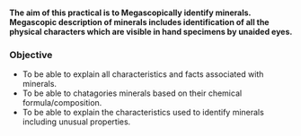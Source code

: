 #### The aim of this practical is to Megascopically  identify minerals. <br>Megascopic description of minerals includes identification of all the physical characters which are visible in hand specimens by unaided eyes. 

### Objective
* To be able to explain all characteristics and facts associated with minerals.  
* To be able to chatagories minerals based on their chemical formula/composition.  
* To be able to explain the characteristics used to identify minerals including unusual properties. 